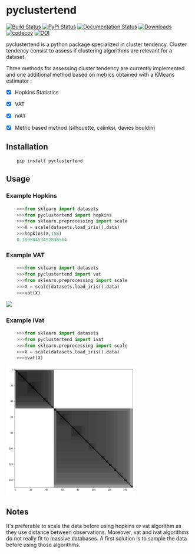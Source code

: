 # pyclustertend






[![Build Status](https://travis-ci.com/lachhebo/pyclustertend.svg?branch=master)](https://travis-ci.com/lachhebo/pyclustertend)  [![PyPi Status](https://img.shields.io/pypi/v/pyclustertend.svg?color=brightgreen)](https://pypi.org/project/pyclustertend/) [![Documentation Status](https://readthedocs.org/projects/pyclustertend/badge/?version=master)](https://pyclustertend.readthedocs.io/en/master/) [![Downloads](https://pepy.tech/badge/pyclustertend)](https://pepy.tech/project/pyclustertend) [![codecov](https://codecov.io/gh/lachhebo/pyclustertend/branch/master/graph/badge.svg)](https://codecov.io/gh/lachhebo/pyclustertend)
[![DOI](https://zenodo.org/badge/187477036.svg)](https://zenodo.org/badge/latestdoi/187477036)

pyclustertend is a python package specialized in cluster tendency. Cluster tendency consist to assess if clustering algorithms are relevant for a dataset.

Three methods for assessing cluster tendency are currently implemented and one additional method based on metrics obtained with a KMeans estimator :



- [x] Hopkins Statistics
- [x] VAT
- [x] iVAT

- [x] Metric based method (silhouette, calinksi, davies bouldin)

## Installation

```shell
    pip install pyclustertend
```

## Usage

### Example Hopkins

```python
    >>>from sklearn import datasets
    >>>from pyclustertend import hopkins
    >>>from sklearn.preprocessing import scale
    >>>X = scale(datasets.load_iris().data)
    >>>hopkins(X,150)
    0.18950453452838564
```

### Example VAT

```python
    >>>from sklearn import datasets
    >>>from pyclustertend import vat
    >>>from sklearn.preprocessing import scale
    >>>X = scale(datasets.load_iris().data)
    >>>vat(X)
```

<img height="350" src="https://raw.githubusercontent.com/lachhebo/pyclustertend/screenshots/vat.png" />

### Example iVat

```python
    >>>from sklearn import datasets
    >>>from pyclustertend import ivat
    >>>from sklearn.preprocessing import scale
    >>>X = scale(datasets.load_iris().data)
    >>>ivat(X)
```

<img height="350" src="https://raw.githubusercontent.com/lachhebo/pyclustertend/screenshots/ivat.png" />

## Notes

It's preferable to scale the data before using hopkins or vat algorithm as they use distance between observations. Moreover, vat and ivat algorithms
do not really fit to massive databases. A first solution is to sample the data before using those algorithms. 
